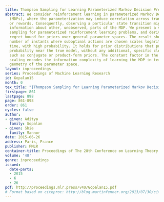 ```yaml
---
title: Thompson Sampling for Learning Parameterized Markov Decision Processes
abstract: We consider reinforcement learning in parameterized Markov Decision Processes
  (MDPs), where the parameterization may induce correlation across transition probabilities
  or rewards. Consequently, observing a particular state transition might yield useful
  information about other, unobserved, parts of the MDP. We present a version of Thompson
  sampling for parameterized reinforcement learning problems, and derive a frequentist
  regret bound for priors over general parameter spaces. The result shows that the
  number of instants where suboptimal actions are chosen scales logarithmically with
  time, with high probability. It holds for prior distributions that put significant
  probability near the true model, without any additional, specific closed-form structure
  such as conjugate or product-form priors. The constant factor in the logarithmic
  scaling encodes the information complexity of learning the MDP in terms of the Kullback-Leibler
  geometry of the parameter space.
layout: inproceedings
series: Proceedings of Machine Learning Research
id: Gopalan15
month: 0
tex_title: "{Thompson Sampling for Learning Parameterized Markov Decision Processes}"
firstpage: 861
lastpage: 898
page: 861-898
order: 861
cycles: false
author:
- given: Aditya
  family: Gopalan
- given: Shie
  family: Mannor
date: 2015-06-26
address: Paris, France
publisher: PMLR
container-title: Proceedings of The 28th Conference on Learning Theory
volume: '40'
genre: inproceedings
issued:
  date-parts:
  - 2015
  - 6
  - 26
pdf: http://proceedings.mlr.press/v40/Gopalan15.pdf
# Format based on citeproc: http://blog.martinfenner.org/2013/07/30/citeproc-yaml-for-bibliographies/
---
```

